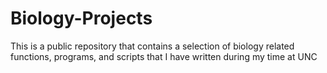 # Biology-Projects
This is a public repository that contains a selection of biology related functions, programs, and scripts that I have written during my time at UNC
